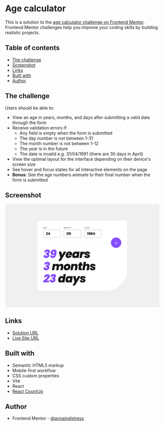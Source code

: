# Age calculator

This is a solution to the [age calculator challenge on Frontend Mentor](https://www.frontendmentor.io/challenges/age-calculator-app-dF9DFFpj-Q). Frontend Mentor challenges help you improve your coding skills by building realistic projects.

## Table of contents

- [The challenge](#the-challenge)
- [Screenshot](#screenshot)
- [Links](#links)
- [Built with](#built-with)
- [Author](#author)

## The challenge

Users should be able to:

- View an age in years, months, and days after submitting a valid date through the form
- Receive validation errors if:
  - Any field is empty when the form is submitted
  - The day number is not between 1-31
  - The month number is not between 1-12
  - The year is in the future
  - The date is invalid e.g. 31/04/1991 (there are 30 days in April)
- View the optimal layout for the interface depending on their device's screen size
- See hover and focus states for all interactive elements on the page
- **Bonus**: See the age numbers animate to their final number when the form is submitted

## Screenshot

![](./screenshot.png)

## Links

- [Solution URL](https://github.com/annaindistress/frontend-mentor-age-calculator)
- [Live Site URL](https://annaindistress.github.io/frontend-mentor-age-calculator/)

## Built with

- Semantic HTML5 markup
- Mobile-first workflow
- CSS custom properties
- Vite
- React
- [React CountUp](https://github.com/glennreyes/react-countup)

## Author

- Frontend Mentor - [@annaindistress](https://www.frontendmentor.io/profile/annaindistress)
